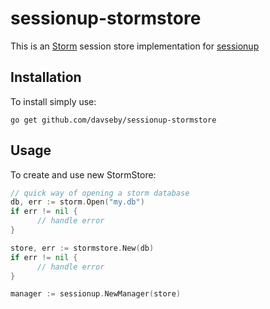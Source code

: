 # sessionup-stormstore
This is an [Storm](https://github.com/asdine/storm) session store implementation for [sessionup](https://github.com/swithek/sessionup)

## Installation

To install simply use:

```
go get github.com/davseby/sessionup-stormstore
```

## Usage

To create and use new StormStore:

```go
// quick way of opening a storm database
db, err := storm.Open("my.db")
if err != nil {
      // handle error
}

store, err := stormstore.New(db)
if err != nil {
      // handle error
}

manager := sessionup.NewManager(store)
```